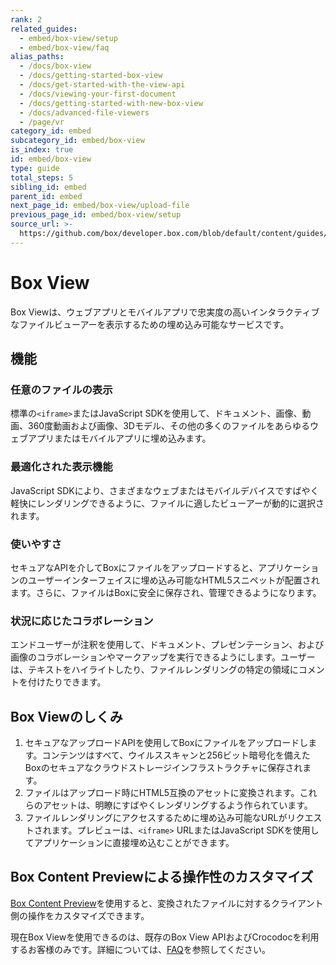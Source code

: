 ```yaml
---
rank: 2
related_guides:
  - embed/box-view/setup
  - embed/box-view/faq
alias_paths:
  - /docs/box-view
  - /docs/getting-started-box-view
  - /docs/get-started-with-the-view-api
  - /docs/viewing-your-first-document
  - /docs/getting-started-with-new-box-view
  - /docs/advanced-file-viewers
  - /page/vr
category_id: embed
subcategory_id: embed/box-view
is_index: true
id: embed/box-view
type: guide
total_steps: 5
sibling_id: embed
parent_id: embed
next_page_id: embed/box-view/upload-file
previous_page_id: embed/box-view/setup
source_url: >-
  https://github.com/box/developer.box.com/blob/default/content/guides/embed/box-view/index.md
---
```

# Box View

Box Viewは、ウェブアプリとモバイルアプリで忠実度の高いインタラクティブなファイルビューアーを表示するための埋め込み可能なサービスです。

## 機能

### 任意のファイルの表示

標準の`<iframe>`またはJavaScript SDKを使用して、ドキュメント、画像、動画、360度動画および画像、3Dモデル、その他の多くのファイルをあらゆるウェブアプリまたはモバイルアプリに埋め込みます。

### 最適化された表示機能

JavaScript SDKにより、さまざまなウェブまたはモバイルデバイスですばやく軽快にレンダリングできるように、ファイルに適したビューアーが動的に選択されます。

### 使いやすさ

セキュアなAPIを介してBoxにファイルをアップロードすると、アプリケーションのユーザーインターフェイスに埋め込み可能なHTML5スニペットが配置されます。さらに、ファイルはBoxに安全に保存され、管理できるようになります。

### 状況に応じたコラボレーション

エンドユーザーが注釈を使用して、ドキュメント、プレゼンテーション、および画像のコラボレーションやマークアップを実行できるようにします。ユーザーは、テキストをハイライトしたり、ファイルレンダリングの特定の領域にコメントを付けたりできます。

## Box Viewのしくみ

1. セキュアなアップロードAPIを使用してBoxにファイルをアップロードします。コンテンツはすべて、ウイルススキャンと256ビット暗号化を備えたBoxのセキュアなクラウドストレージインフラストラクチャに保存されます。
2. ファイルはアップロード時にHTML5互換のアセットに変換されます。これらのアセットは、明瞭にすばやくレンダリングするよう作られています。
3. ファイルレンダリングにアクセスするために埋め込み可能なURLがリクエストされます。プレビューは、`<iframe>` URLまたはJavaScript SDKを使用してアプリケーションに直接埋め込むことができます。

## Box Content Previewによる操作性のカスタマイズ

[Box Content Preview](guide://embed/ui-elements/preview)を使用すると、変換されたファイルに対するクライアント側の操作をカスタマイズできます。

現在Box Viewを使用できるのは、既存のBox View APIおよびCrocodocを利用するお客様のみです。詳細については、[FAQ](guide://embed/box-view/faq)を参照してください。
